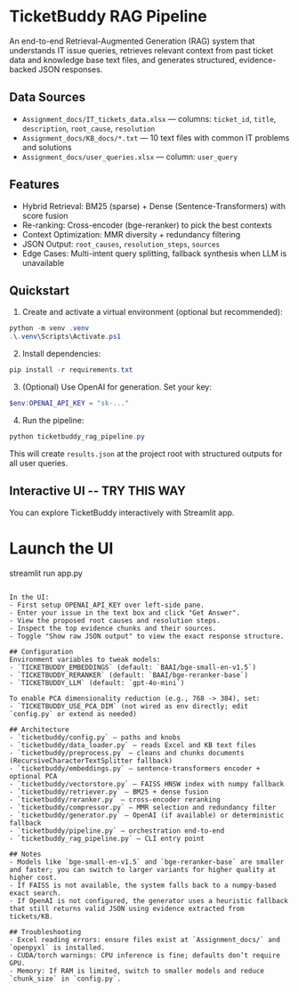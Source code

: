 # TicketBuddy RAG Pipeline

An end-to-end Retrieval-Augmented Generation (RAG) system that understands IT issue queries, retrieves relevant context from past ticket data and knowledge base text files, and generates structured, evidence-backed JSON responses.

## Data Sources
- `Assignment_docs/IT_tickets_data.xlsx` — columns: `ticket_id`, `title`, `description`, `root_cause`, `resolution`
- `Assignment_docs/KB_docs/*.txt` — 10 text files with common IT problems and solutions
- `Assignment_docs/user_queries.xlsx` — column: `user_query`

## Features
- Hybrid Retrieval: BM25 (sparse) + Dense (Sentence-Transformers) with score fusion
- Re-ranking: Cross-encoder (bge-reranker) to pick the best contexts
- Context Optimization: MMR diversity + redundancy filtering
- JSON Output: `root_causes`, `resolution_steps`, `sources`
- Edge Cases: Multi-intent query splitting, fallback synthesis when LLM is unavailable

## Quickstart

1) Create and activate a virtual environment (optional but recommended):

```powershell
python -m venv .venv
.\.venv\Scripts\Activate.ps1
```

2) Install dependencies:

```powershell
pip install -r requirements.txt
```

3) (Optional) Use OpenAI for generation. Set your key:

```powershell
$env:OPENAI_API_KEY = "sk-..."
```

4) Run the pipeline:

```powershell
python ticketbuddy_rag_pipeline.py
```

This will create `results.json` at the project root with structured outputs for all user queries.

## Interactive UI -- TRY THIS WAY 

You can explore TicketBuddy interactively with Streamlit app.

# Launch the UI
streamlit run app.py
```

In the UI:
- First setup OPENAI_API_KEY over left-side pane.
- Enter your issue in the text box and click "Get Answer".
- View the proposed root causes and resolution steps.
- Inspect the top evidence chunks and their sources.
- Toggle "Show raw JSON output" to view the exact response structure.

## Configuration
Environment variables to tweak models:
- `TICKETBUDDY_EMBEDDINGS` (default: `BAAI/bge-small-en-v1.5`)
- `TICKETBUDDY_RERANKER` (default: `BAAI/bge-reranker-base`)
- `TICKETBUDDY_LLM` (default: `gpt-4o-mini`)

To enable PCA dimensionality reduction (e.g., 768 -> 384), set:
- `TICKETBUDDY_USE_PCA_DIM` (not wired as env directly; edit `config.py` or extend as needed)

## Architecture
- `ticketbuddy/config.py` — paths and knobs
- `ticketbuddy/data_loader.py` — reads Excel and KB text files
- `ticketbuddy/preprocess.py` — cleans and chunks documents (RecursiveCharacterTextSplitter fallback)
- `ticketbuddy/embeddings.py` — sentence-transformers encoder + optional PCA
- `ticketbuddy/vectorstore.py` — FAISS HNSW index with numpy fallback
- `ticketbuddy/retriever.py` — BM25 + dense fusion
- `ticketbuddy/reranker.py` — cross-encoder reranking
- `ticketbuddy/compressor.py` — MMR selection and redundancy filter
- `ticketbuddy/generator.py` — OpenAI (if available) or deterministic fallback
- `ticketbuddy/pipeline.py` — orchestration end-to-end
- `ticketbuddy_rag_pipeline.py` — CLI entry point

## Notes
- Models like `bge-small-en-v1.5` and `bge-reranker-base` are smaller and faster; you can switch to larger variants for higher quality at higher cost.
- If FAISS is not available, the system falls back to a numpy-based exact search.
- If OpenAI is not configured, the generator uses a heuristic fallback that still returns valid JSON using evidence extracted from tickets/KB.

## Troubleshooting
- Excel reading errors: ensure files exist at `Assignment_docs/` and `openpyxl` is installed.
- CUDA/torch warnings: CPU inference is fine; defaults don’t require GPU.
- Memory: If RAM is limited, switch to smaller models and reduce `chunk_size` in `config.py`.
